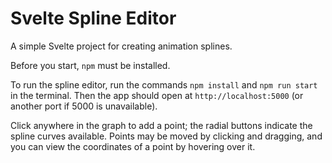 # Svelte Spline Editor

A simple Svelte project for creating animation splines.

Before you start, `npm` must be installed.

To run the spline editor, run the commands `npm install` and `npm run start` in the terminal. Then
the app should open at `http://localhost:5000` (or another port if 5000 is
unavailable).

Click anywhere in the graph to add a point; the radial buttons indicate the
spline curves available. Points may be moved by clicking and dragging, and you
can view the coordinates of a point by hovering over it.
